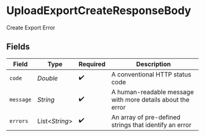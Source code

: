# UploadExportCreateResponseBody

Create Export Error


## Fields

| Field                                                      | Type                                                       | Required                                                   | Description                                                |
| ---------------------------------------------------------- | ---------------------------------------------------------- | ---------------------------------------------------------- | ---------------------------------------------------------- |
| `code`                                                     | *Double*                                                   | :heavy_check_mark:                                         | A conventional HTTP status code                            |
| `message`                                                  | *String*                                                   | :heavy_check_mark:                                         | A human-readable message with more details about the error |
| `errors`                                                   | List<*String*>                                             | :heavy_check_mark:                                         | An array of pre-defined strings that identify an error     |